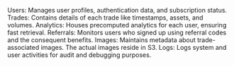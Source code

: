 Users: Manages user profiles, authentication data, and subscription status.
Trades: Contains details of each trade like timestamps, assets, and volumes.
Analytics: Houses precomputed analytics for each user, ensuring fast retrieval.
Referrals: Monitors users who signed up using referral codes and the consequent benefits.
Images: Maintains metadata about trade-associated images. The actual images reside in S3.
Logs: Logs system and user activities for audit and debugging purposes.